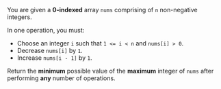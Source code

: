 You are given a **0-indexed** array `nums` comprising of `n` non-negative integers.

In one operation, you must:

- Choose an integer `i` such that `1 <= i < n` and `nums[i] > 0`.
- Decrease `nums[i]` by `1`.
- Increase `nums[i - 1]` by `1`.

Return the **minimum** possible value of the **maximum** integer of `nums` after performing **any** number of operations.